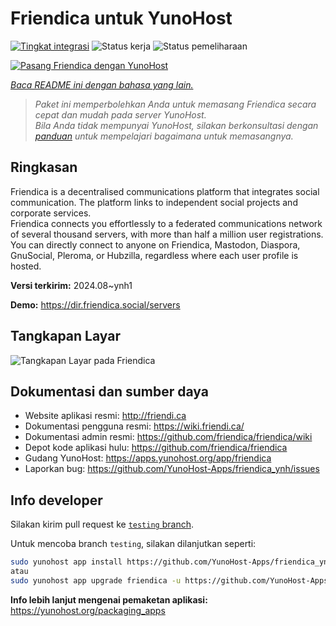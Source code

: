 <!--
N.B.: README ini dibuat secara otomatis oleh <https://github.com/YunoHost/apps/tree/master/tools/readme_generator>
Ini TIDAK boleh diedit dengan tangan.
-->

# Friendica untuk YunoHost

[![Tingkat integrasi](https://dash.yunohost.org/integration/friendica.svg)](https://ci-apps.yunohost.org/ci/apps/friendica/) ![Status kerja](https://ci-apps.yunohost.org/ci/badges/friendica.status.svg) ![Status pemeliharaan](https://ci-apps.yunohost.org/ci/badges/friendica.maintain.svg)

[![Pasang Friendica dengan YunoHost](https://install-app.yunohost.org/install-with-yunohost.svg)](https://install-app.yunohost.org/?app=friendica)

*[Baca README ini dengan bahasa yang lain.](./ALL_README.md)*

> *Paket ini memperbolehkan Anda untuk memasang Friendica secara cepat dan mudah pada server YunoHost.*  
> *Bila Anda tidak mempunyai YunoHost, silakan berkonsultasi dengan [panduan](https://yunohost.org/install) untuk mempelajari bagaimana untuk memasangnya.*

## Ringkasan

Friendica is a decentralised communications platform that integrates social communication. The platform links to independent social projects and corporate services.  
Friendica connects you effortlessly to a federated communications network of several thousand servers, with more than half a million user registrations. You can directly connect to anyone on Friendica, Mastodon, Diaspora, GnuSocial, Pleroma, or Hubzilla, regardless where each user profile is hosted.


**Versi terkirim:** 2024.08~ynh1

**Demo:** <https://dir.friendica.social/servers>

## Tangkapan Layar

![Tangkapan Layar pada Friendica](./doc/screenshots/friendica-vier-profile.png)

## Dokumentasi dan sumber daya

- Website aplikasi resmi: <http://friendi.ca>
- Dokumentasi pengguna resmi: <https://wiki.friendi.ca/>
- Dokumentasi admin resmi: <https://github.com/friendica/friendica/wiki>
- Depot kode aplikasi hulu: <https://github.com/friendica/friendica>
- Gudang YunoHost: <https://apps.yunohost.org/app/friendica>
- Laporkan bug: <https://github.com/YunoHost-Apps/friendica_ynh/issues>

## Info developer

Silakan kirim pull request ke [`testing` branch](https://github.com/YunoHost-Apps/friendica_ynh/tree/testing).

Untuk mencoba branch `testing`, silakan dilanjutkan seperti:

```bash
sudo yunohost app install https://github.com/YunoHost-Apps/friendica_ynh/tree/testing --debug
atau
sudo yunohost app upgrade friendica -u https://github.com/YunoHost-Apps/friendica_ynh/tree/testing --debug
```

**Info lebih lanjut mengenai pemaketan aplikasi:** <https://yunohost.org/packaging_apps>

